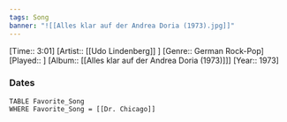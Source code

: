 ```yaml
---
tags: Song  
banner: "![[Alles klar auf der Andrea Doria (1973).jpg]]"
---
```

[Time:: 3:01]
[Artist:: [[Udo Lindenberg]] ]
[Genre:: German Rock-Pop]
[Played:: ]
[Album:: [[Alles klar auf der Andrea Doria (1973)]]]
[Year:: 1973]
### Dates
````dataview
TABLE Favorite_Song
WHERE Favorite_Song = [[Dr. Chicago]]
````